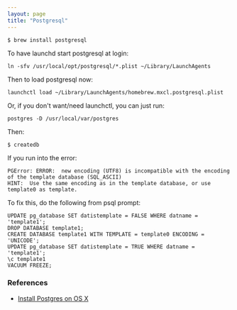 ```yaml
---
layout: page
title: "Postgresql"
---
```



    $ brew install postgresql

To have launchd start postgresql at login:

    ln -sfv /usr/local/opt/postgresql/*.plist ~/Library/LaunchAgents

Then to load postgresql now:

    launchctl load ~/Library/LaunchAgents/homebrew.mxcl.postgresql.plist

Or, if you don't want/need launchctl, you can just run:

    postgres -D /usr/local/var/postgres

Then:

    $ createdb

If you run into the error:

    PGError: ERROR:  new encoding (UTF8) is incompatible with the encoding of the template database (SQL_ASCII)
    HINT:  Use the same encoding as in the template database, or use template0 as template.

To fix this, do the following from psql prompt:

    UPDATE pg_database SET datistemplate = FALSE WHERE datname = 'template1';
    DROP DATABASE template1;
    CREATE DATABASE template1 WITH TEMPLATE = template0 ENCODING = 'UNICODE';
    UPDATE pg_database SET datistemplate = TRUE WHERE datname = 'template1';
    \c template1
    VACUUM FREEZE;

### References
* [Install Postgres on OS X](https://launchschool.com/blog/how-to-install-postgresql-on-a-mac)
